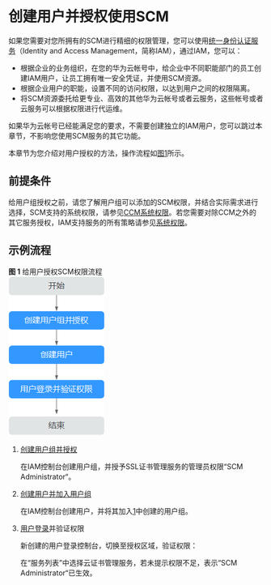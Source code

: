 # 创建用户并授权使用SCM<a name="ccm_01_0012"></a>

如果您需要对您所拥有的SCM进行精细的权限管理，您可以使用[统一身份认证服务](https://support.huaweicloud.com/usermanual-iam/iam_01_0001.html)（Identity and Access Management，简称IAM），通过IAM，您可以：

-   根据企业的业务组织，在您的华为云帐号中，给企业中不同职能部门的员工创建IAM用户，让员工拥有唯一安全凭证，并使用SCM资源。
-   根据企业用户的职能，设置不同的访问权限，以达到用户之间的权限隔离。
-   将SCM资源委托给更专业、高效的其他华为云帐号或者云服务，这些帐号或者云服务可以根据权限进行代运维。

如果华为云帐号已经能满足您的要求，不需要创建独立的IAM用户，您可以跳过本章节，不影响您使用SCM服务的其它功能。

本章节为您介绍对用户授权的方法，操作流程如[图1](#zh-cn_topic_0000001124401651_fig673713328586)所示。

## 前提条件<a name="zh-cn_topic_0000001124401651_section121325115513"></a>

给用户组授权之前，请您了解用户组可以添加的SCM权限，并结合实际需求进行选择，SCM支持的系统权限，请参见[CCM系统权限](https://support.huaweicloud.com/productdesc-ccm/ccm_01_0007.html)。若您需要对除CCM之外的其它服务授权，IAM支持服务的所有策略请参见[系统权限](https://support.huaweicloud.com/permissions/policy_list.html?product=ccm)。

## 示例流程<a name="zh-cn_topic_0000001124401651_section1354851316146"></a>

**图 1**  给用户授权SCM权限流程<a name="zh-cn_topic_0000001124401651_fig673713328586"></a>  
![](figures/给用户授权SCM权限流程.png "给用户授权SCM权限流程")

1.  <a name="zh-cn_topic_0000001124401651_li8135822590"></a>[创建用户组并授权](https://support.huaweicloud.com/usermanual-iam/iam_03_0001.html)

    在IAM控制台创建用户组，并授予SSL证书管理服务的管理员权限“SCM Administrator“。

2.  [创建用户并加入用户组](https://support.huaweicloud.com/usermanual-iam/iam_02_0001.html)

    在IAM控制台创建用户，并将其加入[1](#zh-cn_topic_0000001124401651_li8135822590)中创建的用户组。

3.  [用户登录](https://support.huaweicloud.com/usermanual-iam/iam_01_0552.html)并验证权限

    新创建的用户登录控制台，切换至授权区域，验证权限：

    在“服务列表”中选择云证书管理服务，若未提示权限不足，表示“SCM Administrator“已生效。

